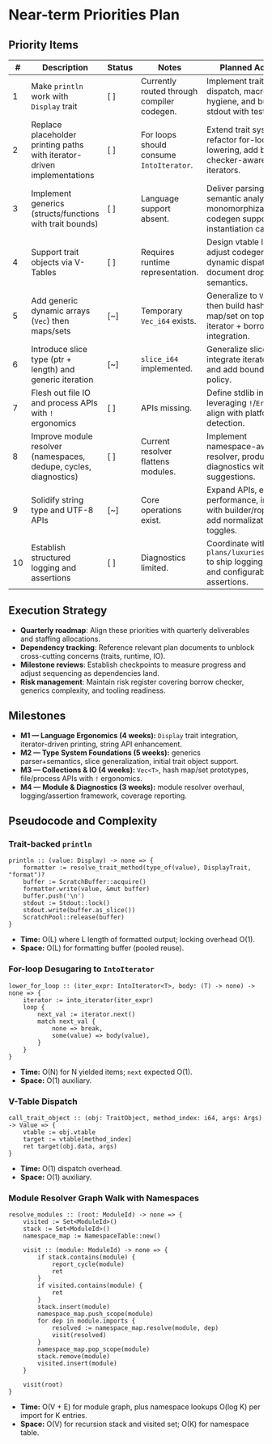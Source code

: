 # Near-term Priorities Plan

## Priority Items
| # | Description | Status | Notes | Planned Actions |
| --- | --- | --- | --- | --- |
| 1 | Make `println` work with `Display` trait | [ ] | Currently routed through compiler codegen. | Implement trait-based dispatch, macro hygiene, and buffered stdout with tests. |
| 2 | Replace placeholder printing paths with iterator-driven implementations | [ ] | For loops should consume `IntoIterator`. | Extend trait system, refactor for-loop lowering, add borrow-checker-aware iterators. |
| 3 | Implement generics (structs/functions with trait bounds) | [ ] | Language support absent. | Deliver parsing, semantic analysis, monomorphization, codegen support, and instantiation cache. |
| 4 | Support trait objects via V-Tables | [ ] | Requires runtime representation. | Design vtable layout, adjust codegen, add dynamic dispatch tests, document drop/clone semantics. |
| 5 | Add generic dynamic arrays (`Vec`) then maps/sets | [~] | Temporary `Vec_i64` exists. | Generalize to `Vec<T>`, then build hash map/set on top; ensure iterator + borrow integration. |
| 6 | Introduce slice type (ptr + length) and generic iteration | [~] | `slice_i64` implemented. | Generalize slices, integrate iterator traits, and add bounds-check policy. |
| 7 | Flesh out file IO and process APIs with `!` ergonomics | [ ] | APIs missing. | Define stdlib interfaces leveraging `!`/`Error`, align with platform detection. |
| 8 | Improve module resolver (namespaces, dedupe, cycles, diagnostics) | [ ] | Current resolver flattens modules. | Implement namespace-aware resolver, produce cycle diagnostics with fix suggestions. |
| 9 | Solidify string type and UTF-8 APIs | [~] | Core operations exist. | Expand APIs, ensure performance, integrate with builder/rope plans, add normalization toggles. |
| 10 | Establish structured logging and assertions | [ ] | Diagnostics limited. | Coordinate with `plans/luxuries/plan.md` to ship logging facade and configurable assertions. |

## Execution Strategy
- **Quarterly roadmap**: Align these priorities with quarterly deliverables and staffing allocations.
- **Dependency tracking**: Reference relevant plan documents to unblock cross-cutting concerns (traits, runtime, IO).
- **Milestone reviews**: Establish checkpoints to measure progress and adjust sequencing as dependencies land.
- **Risk management**: Maintain risk register covering borrow checker, generics complexity, and tooling readiness.

## Milestones
- **M1 — Language Ergonomics (4 weeks):** `Display` trait integration, iterator-driven printing, string API enhancement.
- **M2 — Type System Foundations (5 weeks):** generics parser+semantics, slice generalization, initial trait object support.
- **M3 — Collections & IO (4 weeks):** `Vec<T>`, hash map/set prototypes, file/process APIs with `!` ergonomics.
- **M4 — Module & Diagnostics (3 weeks):** module resolver overhaul, logging/assertion framework, coverage reporting.

## Pseudocode and Complexity

### Trait-backed `println`
```pn
println :: (value: Display) -> none => {
	formatter := resolve_trait_method(type_of(value), DisplayTrait, "format")?
	buffer := ScratchBuffer::acquire()
	formatter.write(value, &mut buffer)
	buffer.push('\n')
	stdout := Stdout::lock()
	stdout.write(buffer.as_slice())
	ScratchPool::release(buffer)
}
```
- **Time:** O(L) where L length of formatted output; locking overhead O(1).
- **Space:** O(L) for formatting buffer (pooled reuse).

### For-loop Desugaring to `IntoIterator`
```pn
lower_for_loop :: (iter_expr: IntoIterator<T>, body: (T) -> none) -> none => {
	iterator := into_iterator(iter_expr)
	loop {
		next_val := iterator.next()
		match next_val {
			none => break,
			some(value) => body(value),
		}
	}
}
```
- **Time:** O(N) for N yielded items; `next` expected O(1).
- **Space:** O(1) auxiliary.

### V-Table Dispatch
```pn
call_trait_object :: (obj: TraitObject, method_index: i64, args: Args) -> Value => {
	vtable := obj.vtable
	target := vtable[method_index]
	ret target(obj.data, args)
}
```
- **Time:** O(1) dispatch overhead.
- **Space:** O(1) auxiliary.

### Module Resolver Graph Walk with Namespaces
```pn
resolve_modules :: (root: ModuleId) -> none => {
	visited := Set<ModuleId>()
	stack := Set<ModuleId>()
	namespace_map := NamespaceTable::new()

	visit :: (module: ModuleId) -> none => {
		if stack.contains(module) {
			report_cycle(module)
			ret
		}
		if visited.contains(module) {
			ret
		}
		stack.insert(module)
		namespace_map.push_scope(module)
		for dep in module.imports {
			resolved := namespace_map.resolve(module, dep)
			visit(resolved)
		}
		namespace_map.pop_scope(module)
		stack.remove(module)
		visited.insert(module)
	}

	visit(root)
}
```
- **Time:** O(V + E) for module graph, plus namespace lookups O(log K) per import for K entries.
- **Space:** O(V) for recursion stack and visited set; O(K) for namespace table.
